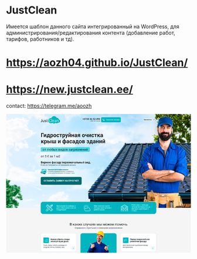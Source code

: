 # JustClean
Имеется шаблон данного сайта интегрированный на WordPress, для администрирования/редактирования контента (добавление работ, тарифов, работников и тд).

# https://aozh04.github.io/JustClean/
# https://new.justclean.ee/

contact: https://telegram.me/aoozh

![alt text](img/screenshot.png)
